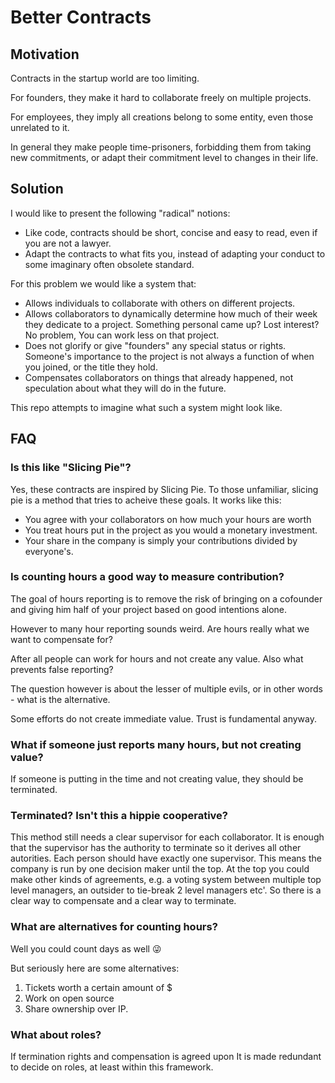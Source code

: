 # Better Contracts

## Motivation

Contracts in the startup world are too limiting.

For founders, they make it hard to collaborate freely on multiple projects.

For employees, they imply all creations belong to some entity, even those unrelated to it.

In general they make people time-prisoners, forbidding them from taking new commitments, or adapt their commitment level to changes in their life.

## Solution

I would like to present the following "radical" notions:

- Like code, contracts should be short, concise and easy to read, even if you are not a lawyer.
- Adapt the contracts to what fits you, instead of adapting your conduct to some imaginary often obsolete standard.

For this problem we would like a system that:

- Allows individuals to collaborate with others on different projects.
- Allows collaborators to dynamically determine how much of their week they dedicate to a project.
  Something personal came up? Lost interest? No problem, You can work less on that project.
- Does not glorify or give "founders" any special status or rights.
  Someone's importance to the project is not always a function of when you joined, or the title they hold.
- Compensates collaborators on things that already happened, not speculation about what they will do in the future.

This repo attempts to imagine what such a system might look like.

## FAQ

### Is this like "Slicing Pie"?

Yes, these contracts are inspired by Slicing Pie. To those unfamiliar, slicing pie is a method that tries to acheive these goals. It works like this:

- You agree with your collaborators on how much your hours are worth
- You treat hours put in the project as you would a monetary investment.
- Your share in the company is simply your contributions divided by everyone's.

### Is counting hours a good way to measure contribution?

The goal of hours reporting is to remove the risk of bringing on a cofounder and giving him half of your project based on good intentions alone.

However to many hour reporting sounds weird. Are hours really what we want to compensate for?

After all people can work for hours and not create any value. Also what prevents false reporting?

The question however is about the lesser of multiple evils, or in other words - what is the alternative.

Some efforts do not create immediate value. Trust is fundamental anyway.

### What if someone just reports many hours, but not creating value?

If someone is putting in the time and not creating value, they should be terminated.

### Terminated? Isn't this a hippie cooperative?

This method still needs a clear supervisor for each collaborator. It is enough that the supervisor has the authority to terminate so it derives all other autorities. Each person should have exactly one supervisor. This means the company is run by one decision maker until the top. At the top you could make other kinds of agreements, e.g. a voting system between multiple top level managers, an outsider to tie-break 2 level managers etc'. So there is a clear way to compensate and a clear way to terminate.

### What are alternatives for counting hours?

Well you could count days as well 😜

But seriously here are some alternatives:

1. Tickets worth a certain amount of $
1. Work on open source
1. Share ownership over IP.

### What about roles?

If termination rights and compensation is agreed upon It is made redundant to decide on roles, at least within this framework.
